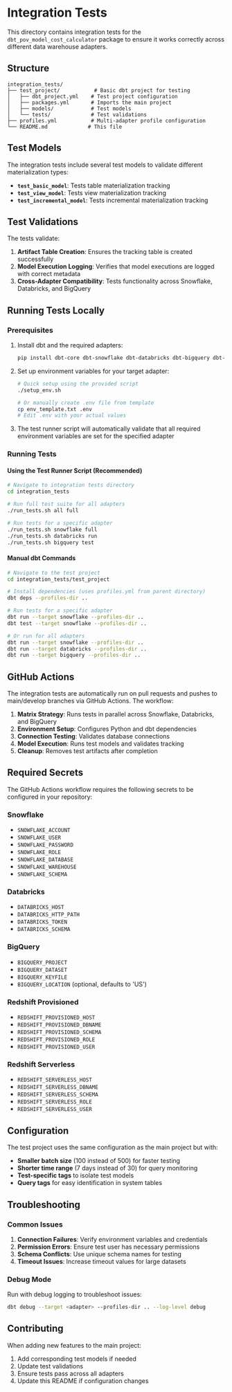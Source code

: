 # Integration Tests

This directory contains integration tests for the `dbt_pov_model_cost_calculator` package to ensure it works correctly across different data warehouse adapters.

## Structure

```
integration_tests/
├── test_project/           # Basic dbt project for testing
│   ├── dbt_project.yml    # Test project configuration
│   ├── packages.yml       # Imports the main project
│   ├── models/            # Test models
│   └── tests/             # Test validations
├── profiles.yml           # Multi-adapter profile configuration
└── README.md             # This file
```

## Test Models

The integration tests include several test models to validate different materialization types:

- **`test_basic_model`**: Tests table materialization tracking
- **`test_view_model`**: Tests view materialization tracking
- **`test_incremental_model`**: Tests incremental materialization tracking

## Test Validations

The tests validate:

1. **Artifact Table Creation**: Ensures the tracking table is created successfully
2. **Model Execution Logging**: Verifies that model executions are logged with correct metadata
3. **Cross-Adapter Compatibility**: Tests functionality across Snowflake, Databricks, and BigQuery

## Running Tests Locally

### Prerequisites

1. Install dbt and the required adapters:
   ```bash
   pip install dbt-core dbt-snowflake dbt-databricks dbt-bigquery dbt-redshift
   ```

2. Set up environment variables for your target adapter:
   ```bash
   # Quick setup using the provided script
   ./setup_env.sh

   # Or manually create .env file from template
   cp env_template.txt .env
   # Edit .env with your actual values
   ```

3. The test runner script will automatically validate that all required environment variables are set for the specified adapter

### Running Tests

#### Using the Test Runner Script (Recommended)

```bash
# Navigate to integration tests directory
cd integration_tests

# Run full test suite for all adapters
./run_tests.sh all full

# Run tests for a specific adapter
./run_tests.sh snowflake full
./run_tests.sh databricks run
./run_tests.sh bigquery test
```

#### Manual dbt Commands

```bash
# Navigate to the test project
cd integration_tests/test_project

# Install dependencies (uses profiles.yml from parent directory)
dbt deps --profiles-dir ..

# Run tests for a specific adapter
dbt run --target snowflake --profiles-dir ..
dbt test --target snowflake --profiles-dir ..

# Or run for all adapters
dbt run --target snowflake --profiles-dir ..
dbt run --target databricks --profiles-dir ..
dbt run --target bigquery --profiles-dir ..
```

## GitHub Actions

The integration tests are automatically run on pull requests and pushes to main/develop branches via GitHub Actions. The workflow:

1. **Matrix Strategy**: Runs tests in parallel across Snowflake, Databricks, and BigQuery
2. **Environment Setup**: Configures Python and dbt dependencies
3. **Connection Testing**: Validates database connections
4. **Model Execution**: Runs test models and validates tracking
5. **Cleanup**: Removes test artifacts after completion

## Required Secrets

The GitHub Actions workflow requires the following secrets to be configured in your repository:

### Snowflake
- `SNOWFLAKE_ACCOUNT`
- `SNOWFLAKE_USER`
- `SNOWFLAKE_PASSWORD`
- `SNOWFLAKE_ROLE`
- `SNOWFLAKE_DATABASE`
- `SNOWFLAKE_WAREHOUSE`
- `SNOWFLAKE_SCHEMA`

### Databricks
- `DATABRICKS_HOST`
- `DATABRICKS_HTTP_PATH`
- `DATABRICKS_TOKEN`
- `DATABRICKS_SCHEMA`

### BigQuery
- `BIGQUERY_PROJECT`
- `BIGQUERY_DATASET`
- `BIGQUERY_KEYFILE`
- `BIGQUERY_LOCATION` (optional, defaults to 'US')

### Redshift Provisioned
- `REDSHIFT_PROVISIONED_HOST`
- `REDSHIFT_PROVISIONED_DBNAME`
- `REDSHIFT_PROVISIONED_SCHEMA`
- `REDSHIFT_PROVISIONED_ROLE`
- `REDSHIFT_PROVISIONED_USER`

### Redshift Serverless
- `REDSHIFT_SERVERLESS_HOST`
- `REDSHIFT_SERVERLESS_DBNAME`
- `REDSHIFT_SERVERLESS_SCHEMA`
- `REDSHIFT_SERVERLESS_ROLE`
- `REDSHIFT_SERVERLESS_USER`

## Configuration

The test project uses the same configuration as the main project but with:

- **Smaller batch size** (100 instead of 500) for faster testing
- **Shorter time range** (7 days instead of 30) for query monitoring
- **Test-specific tags** to isolate test models
- **Query tags** for easy identification in system tables

## Troubleshooting

### Common Issues

1. **Connection Failures**: Verify environment variables and credentials
2. **Permission Errors**: Ensure test user has necessary permissions
3. **Schema Conflicts**: Use unique schema names for testing
4. **Timeout Issues**: Increase timeout values for large datasets

### Debug Mode

Run with debug logging to troubleshoot issues:

```bash
dbt debug --target <adapter> --profiles-dir .. --log-level debug
```

## Contributing

When adding new features to the main project:

1. Add corresponding test models if needed
2. Update test validations
3. Ensure tests pass across all adapters
4. Update this README if configuration changes
